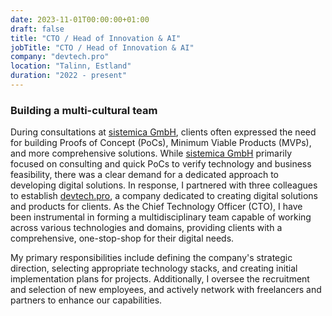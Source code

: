 ```yaml
---
date: 2023-11-01T00:00:00+01:00
draft: false
title: "CTO / Head of Innovation & AI"
jobTitle: "CTO / Head of Innovation & AI"
company: "devtech.pro"
location: "Talinn, Estland"
duration: "2022 - present"
---
```

### Building a multi-cultural team

During consultations at [sistemica GmbH](https://sistemica.de), clients often expressed the need for building Proofs of Concept (PoCs), Minimum Viable Products (MVPs), and more comprehensive solutions. While [sistemica GmbH](https://sistemica.de) primarily focused on consulting and quick PoCs to verify technology and business feasibility, there was a clear demand for a dedicated approach to developing digital solutions. In response, I partnered with three colleagues to establish [devtech.pro](https://devtech.pro), a company dedicated to creating digital solutions and products for clients. As the Chief Technology Officer (CTO), I have been instrumental in forming a multidisciplinary team capable of working across various technologies and domains, providing clients with a comprehensive, one-stop-shop for their digital needs.

My primary responsibilities include defining the company's strategic direction, selecting appropriate technology stacks, and creating initial implementation plans for projects. Additionally, I oversee the recruitment and selection of new employees, and actively network with freelancers and partners to enhance our capabilities.